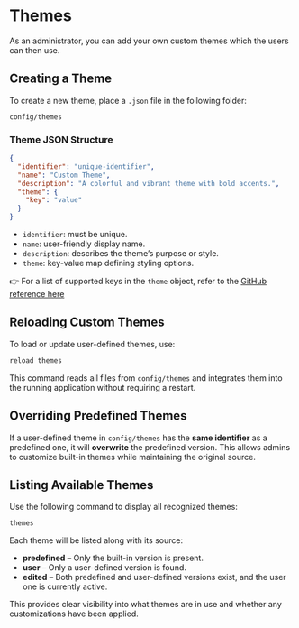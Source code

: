 # Themes

As an administrator, you can add your own custom themes which the users can then use.

## Creating a Theme

To create a new theme, place a `.json` file in the following folder:
```
config/themes
```

### Theme JSON Structure
```json
{
  "identifier": "unique-identifier",
  "name": "Custom Theme",
  "description": "A colorful and vibrant theme with bold accents.",
  "theme": {
    "key": "value"
  }
}
```

- `identifier`: must be unique.
- `name`: user-friendly display name.
- `description`: describes the theme’s purpose or style.
- `theme`: key-value map defining styling options.

👉 For a list of supported keys in the `theme` object, refer to the [GitHub reference here](https://github.com/timonmdy/xami/tree/master/src/main/resources/themes/.reference)

## Reloading Custom Themes

To load or update user-defined themes, use:
```bash
reload themes
```

This command reads all files from `config/themes` and integrates them into the running application without requiring a restart.

## Overriding Predefined Themes

If a user-defined theme in `config/themes` has the **same identifier** as a predefined one, it will **overwrite** the predefined version. This allows admins to customize built-in themes while maintaining the original source.

## Listing Available Themes

Use the following command to display all recognized themes:
```bash
themes
```

Each theme will be listed along with its source:
- **predefined** – Only the built-in version is present.
- **user** – Only a user-defined version is found.
- **edited** – Both predefined and user-defined versions exist, and the user one is currently active.

This provides clear visibility into what themes are in use and whether any customizations have been applied.

